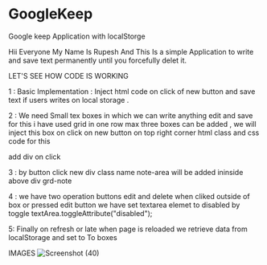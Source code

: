 # GoogleKeep
Google keep  Application with localStorge

Hii Everyone My Name Is Rupesh And This Is a simple Application to write and save text permanently until you forcefully delet it.

LET'S SEE HOW CODE IS WORKING

1 : Basic Implementation : Inject html code on click of new button and save text if users writes on local storage .

2 : We need Small tex boxes in which we can write anything edit and save for this i have used grid in one row max three boxes can be 
    added , we will inject this box on click on new button on top right corner
    html class and css code for this
   
   <div class="grd-note-area grd-3c rw-gap-1r">  add div on click  </div>
   
3 : by button click  new div class name note-area will be added ininside above div grd-note

4 : we have two operation buttons edit and delete when cliked outside of box or pressed edit button we have set textarea elemet to 
    disabled by toggle
    textArea.toggleAttribute("disabled");

5: Finally on refresh or late when page is reloaded we retrieve data from localStorage and set to To boxes 

IMAGES 
![Screenshot (40)](https://github.com/viperven/GoogleKeep/assets/127649834/194c961c-8444-4049-8bad-3726fcd9ab79)

